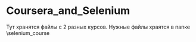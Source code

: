 # Coursera_and_Selenium
Тут хранятся файлы с 2 разных курсов. Нужные файлы храятся в папке \selenium_course
